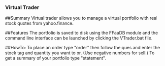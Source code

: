 ### Virtual Trader

##Summary
Virtual trader allows you to manage a virtual portfolio with real stock quotes from yahoo.finance.

##Features
The portfolio is saved to disk using the FFaaDB module and the command line interface can be launched by clicking the VTrader.bat file.

##HowTo:
To place an order type "order" then follow the ques and enter the stock tag and quantity you want to or. (Use negative numbers for sell.) To get a summary of your portfolio type "statement".

